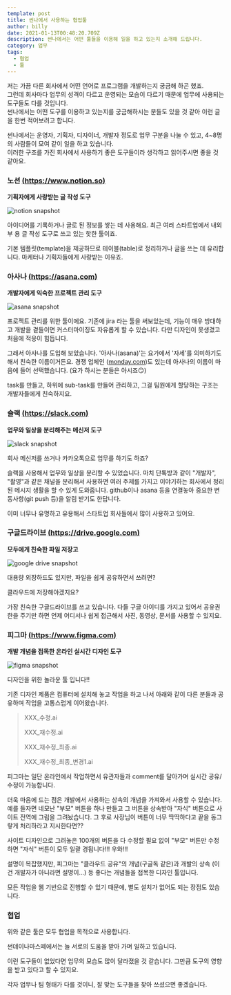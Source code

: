 ```yaml
---
template: post
title: 썬나에서 사용하는 협업툴
author: billy
date: 2021-01-13T00:48:20.709Z
description: 썬나에서는 어떤 툴들을 이용해 일을 하고 있는지 소개해 드립니다.
category: 업무
tags:
  - 협업
  - 툴
---
```

저는 가끔 다른 회사에서 어떤 언어로 프로그램을 개발하는지 궁금해 하곤 했죠.   
그런데 회사마다 업무의 성격이 다르고 운영되는 모습이 다르기 때문에
업무에 사용되는 도구들도 다를 것입니다.   
썬나에서는 어떤 도구를 이용하고 있는지를 궁금해하시는 분들도 있을 것 같아 이런 글을 한번 적어보려고 합니다.

썬나에서는 운영자, 기획자, 디자이너, 개발자 정도로 업무 구분을 나눌 수 있고, 4~8명의 사람들이 모여 같이 일을 하고 있습니다.   
이러한 구조를 가진 회사에서 사용하기 좋은 도구들이라 생각하고 읽어주시면 좋을 것 같아요.



### 노션 [(https://www.notion.so)](https://www.notion.so)

**기획자에게 사랑받는 글 작성 도구**

![notion snapshot](/media/notion.jpg "notion")

아이디어를 기록하거나 글로 된 정보를 쌓는 데 사용해요. 최근 여러 스타트업에서 내외부 용 글 작성 도구로 쓰고 있는 핫한 툴이죠.

기본 템플릿(template)을 제공하므로 테이블(table)로 정리하거나 글을 쓰는 데 유리합니다. 마케터나 기획자들에게 사랑받는 이유죠.
   
### 아사나 [(https://asana.com)](https://asana.com)

**개발자에게 익숙한 프로젝트 관리 도구**

![asana snapshot](/media/asana.jpg "asana")

프로젝트 관리를 위한 툴이에요. 기존에 jira 라는 툴을 써보았는데, 기능이 매우 방대하고 개발을 곁들이면 커스터마이징도 자유롭게 할 수 있습니다. 다만 디자인이 못생겼고 처음에 적응이 힘듭니다.

그래서 아사나를 도입해 보았습니다. '아사나(asana)'는 요가에서 '자세'를 의미하기도 해서 친숙한 이름이거든요. 경쟁 업체인 ([monday.com](http://monday.com))도 있는데 아사나의 이름이 마음에 들어 선택했습니다. (요가 하시는 분들은 아시죠😏)

task를 만들고, 하위에 sub-task를 만들어 관리하고, 그걸 팀원에게 할당하는 구조는 개발자들에게 친숙하지요.
   
### 슬랙 [(https://slack.com)](https://slack.com)

**업무와 일상을 분리해주는 메신저 도구**

![slack snapshot](/media/slack.jpg "slack")

회사 메신저를 쓰거나 카카오톡으로 업무를 하기도 하죠?

슬랙을 사용해서 업무와 일상을 분리할 수 있었습니다. 마치 단톡방과 같이 "개발자", "촬영"과 같은 채널을 분리해서 사용하면 여러 주제를 가지고 이야기하는 회사에서 정리된 메시지 생활을 할 수 있게 도와줍니다. github이나 asana 등을 연결놓아 중요한 변동사항(git push 등)을 알림 받기도 한답니다.

이미 너무나 유명하고 유용해서 스타트업 회사들에서 많이 사용하고 있어요.
   
### 구글드라이브 [(https://drive.google.com)](https://drive.google.com)

**모두에게 친숙한 파일 저장고**

![google drive snapshot](/media/gdrive.jpg "google drive")

대용량 외장하드도 있지만, 파일을 쉽게 공유하면서 쓰려면?

클라우드에 저장해야겠지요?

가장 친숙한 구글드라이브를 쓰고 있습니다. 다들 구글 아이디를 가지고 있어서 공유권한을 주기만 하면 언제 어디서나 쉽게 접근해서 사진, 동영상, 문서를 사용할 수 있지요.
   
### 피그마 [(https://www.figma.com)](https://www.figma.com)

**개발 개념을 접목한 온라인 실시간 디자인 도구**

![figma snapshot](/media/figma.jpg "figma")

디자인을 위한 놀라운 툴 입니다!!

기존 디자인 제품은 컴퓨터에 설치해 놓고 작업을 하고 나서 아래와 같이 다른 분들과 공유하며 작업을 고통스럽게 이어왔습니다.

> XXX_수정.ai
>
> XXX_재수정.ai
>
> XXX\_재수정\_최종.ai
>
> XXX\_재수정\_최종_변경1.ai

피그마는 일단 온라인에서 작업하면서 유관자들과 comment를 달아가며 실시간 공유/수정이 가능합니다.

더욱 마음에 드는 점은 개발에서 사용하는 상속의 개념을 가져와서 사용할 수 있습니다. 예를 들자면 네모난 "부모" 버튼을 하나 만들고 그 버튼을 상속받아 "자식" 버튼으로 사이트 전역에 그림을 그려놨습니다. 그 후로 사장님이 버튼이 너무 딱딱하다고 끝을 동그랗게 처리하라고 지시한다면??

사이트 디자인으로 그려놓은 100개의 버튼을 다 수정할 필요 없이 "부모" 버튼만 수정하면 "자식" 버튼이 모두 일괄 경됩니다!!! 우와!!!

설명이 복잡했지만, 피그마는 "클라우드 공유"의 개념(구글독 같은)과 개발의 상속 (이건 개발자가 아니라면 설명이...) 등 좋다는 개념들을 접목한 디자인 툴입니다.

모든 작업을 웹 기반으로 진행할 수 있기 때문에, 별도 설치가 없어도 되는 장점도 있습니다.
   
### 협업

위와 같은 툴은 모두 협업을 목적으로 사용합니다.

썬데이나마스떼에서는 늘 서로의 도움을 받아 가며 일하고 있습니다.

이런 도구들이 없었다면 업무의 모습도 많이 달라졌을 것 같습니다. 그만큼 도구의 영향을 받고 있다고 할 수 있지요.

각자 업무나 팀 형태가 다를 것이니, 잘 맞는 도구들을 찾아 쓰셨으면 좋겠습니다.